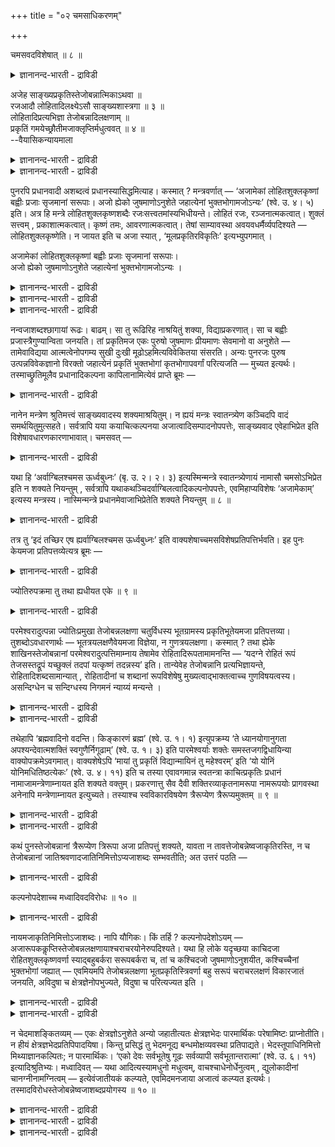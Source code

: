 +++
title = "०२ चमसाधिकरणम्"

+++

चमसवदविशेषात् ॥ ८ ॥  
<details><summary>ज्ञानानन्द-भारती - द्राविडी</summary>

समसवदविसे षात् ॥ ८ ॥
</details>

अजेह साङ्ख्यप्रकृतिस्तेजोबन्नात्मिकाऽथवा ॥  
रजआदौ लोहितादिलक्ष्येऽसौ साङ्ख्यशास्त्रगा ॥ ३ ॥  
लोहितादिप्रत्यभिज्ञा तेजोबन्नादिलक्षणाम् ॥  
प्रकृतिं गमयेच्छ्रौतीमजाक्लृप्तिर्मधुत्ववत् ॥ ४ ॥  
--वैयासिकन्यायमाला

<details><summary>ज्ञानानन्द-भारती - द्राविडी</summary>

इङ्गे अजा" ऎऩ्बदु साङ्गियर् सॊल्गिऱ पिरगिरुदिया? अल्लदु तेजस्, अप्,
अऩ्ऩम् इव्वुरुवमाऩ अवान्दरप्रक्रुदिया? रजोगुणम् मुदलियदिल् सिवप्पु
मुदलियदु तॆरिवदाल् इदु साङ्गिय सास्तिरत्तिल् कण्डदु ताऩ्।
</details>

<details><summary>ज्ञानानन्द-भारती - द्राविडी</summary>

सिवप्पु मुदलियदिऩ् ञाबगम् तेजस्, अप्, अऩ्ऩम् इवै मुदलाऩवैगळै
लक्षणमायुडैय वेदत्तिल् कण्ड पिरगिरुदियैत् ताऩ् तॆरिविक्कुम्। "अजै” ऎऩ्ऱु
कल्बिप्पदु "मदु" ऎऩ्ऱु कल्बिप्पदु पोलत्ताऩ्।
</details>

पुनरपि प्रधानवादी अशब्दत्वं प्रधानस्यासिद्धमित्याह। कस्मात् ?
मन्त्रवर्णात् — ‘अजामेकां लोहितशुक्लकृष्णां बह्वीः प्रजाः सृजमानां
सरूपाः। अजो ह्येको जुषमाणोऽनुशेते जहात्येनां भुक्तभोगामजोऽन्यः’ (श्वे.
उ. ४। ५) इति। अत्र हि मन्त्रे लोहितशुक्लकृष्णशब्दैः
रजःसत्त्वतमांस्यभिधीयन्ते। लोहितं रजः, रञ्जनात्मकत्वात्। शुक्लं
सत्त्वम् , प्रकाशात्मकत्वात्। कृष्णं तमः, आवरणात्मकत्वात्। तेषां
साम्यावस्था अवयवधर्मैर्व्यपदिश्यते — लोहितशुक्लकृष्णेति। न जायत इति च
अजा स्यात् , ‘मूलप्रकृतिरविकृतिः’ इत्यभ्युपगमात् ।

अजामेकां लोहितशुक्लकृष्णां बह्वीः प्रजाः सृजमानां सरूपाः।  
अजो ह्येको जुषमाणोऽनुशेते जहात्येनां भुक्तभोगामजोऽन्यः ।

<details><summary>ज्ञानानन्द-भारती - द्राविडी</summary>

ऎऩ्ऱ सुवेदाच्वदर उबनिषत्तिल् कूऱप्पट्ट अजैयाऩदु साङ्ग्यर्गळ् कूऱुम् मूल
प्रक्रुदिया अल्लदु सान्दोक्य उबनिषत्तिल् कूऱप्पट्ट तेजोबऩ्ऩात्मगमाऩ
अवान्दर प्रगिरुदिया ऎऩ्ऱु सन्देहम्। सिगप्पु, वॆळुप्पु, करुप्पु ऎऩ्बदु
रजस्, सत्वम्, तमस् ऎऩ्ऩुम् मूऩ्ऱु कुणङ्गळैक् कुऱिप्पदाल् इन्द
मुक्कुणङ्गळिऩ् साम्यावस्त्ता रूबमाऩ साङ्ग्यर्गळ् कूऱुम् पिरदाऩत्तैत्ताऩ्
अजासप्तम् सॊल्गिऱदु ऎऩ्ऱु पूर्वबक्षम्। वेऱु सुरुदियिल् तेजस् अप्पु,
अऩ्ऩम् इवैगळुक्कु सिगप्पु, वॆळुप्पु, करुप्पु निऱम् कूऱियिरुप्पदाल्
सुरुदि पिरत्यबिक्ञैयाल् अजाबदम् च्रौदमाऩ तेजोबन्न रूबप्रक्रुदियैत्ताऩ्
कुऱिक्कुम्, साङ्ग्यर्गळिऩ् पिरदा ऩत्तै कुऱिक्कादु ऎऩ्ऱु सित्तान्दम्।
इङ्गु अजाबदम् पिऱप्पिल्लाद मायैयैक् कुऱिप्पदाग पाष्यगाररिऩ् अबिप्रायम्।
कारियमाऩ तेजो पन्नङ्गळिल् उळ्ळ मूऩ्ऱु रूबमायिरुप्पदु कारणत्ताल्
एऱ्ऱप्पडुगिऱदु। अजाबदम् तेजो पन्नङ्गळैक् कुऱिप्पदाग सूत्रगाररिऩ्
अबिप्रायम् आडुमादिरियिरुप्पदाल् अजम् ऎऩ्ऱु कल्बिक्कप्पडुगिऱदे तविर अजम्
ऎऩ्ऱ पदत्तिऱ्कु पिऱप्पिल्लैयॆऩ्ऱु अर्त्तमल्ल)।
</details>

<details><summary>ज्ञानानन्द-भारती - द्राविडी</summary>

पिरदाऩत्तै सॊल्लुगिऱवर् मऱुबडियुम् पिरदाऩत्तिऱ्कु सप्तमऱ्ऱ तऩ्मै
इल्लैयॆऩ्ऱु सॊल्गिऱार्। ऎदऩाल्? 'समाऩमाऩ रूबत्तुडऩ् कूडिऩ पल पिरजैगळै
स्रुष्टि सॆय्दु कॊण्डु सिवप्पु वॆळुप्पु करुप्पायुळ्ळ ऒरु अजैयै ऒरु अजऩ्
अऩुबवित्तुक् कॊण्डु अऩुसरिक्किऱाऩ्; इऩ्ऩॊरु अजऩ् पोगङ्गळै
अऩुबविक्कप्पट्ट इदै (अजैयै) विट्टुविडुगिऱाऩ्' (सुवेदा ४-५) ऎऩ्ऱ मन्दिर
वर्णत्तिऩाल्
</details>

<details><summary>ज्ञानानन्द-भारती - द्राविडी</summary>

इन्द मन्दिरत्तिल् सिवप्पु, वॆळुप्पु, करुप्पु ऎऩ्ऱ सप्तङ्गळाल् रजस्,
सत्वम्, तमस् ऎऩ्ऱ कुणङ्गळ् सॊल्लप्पडुगिऩ्ऱऩ; आसैवडिवमायिरुप्पदाल्
लोहिदम् रजस्, पिरगासत्तऩ्मैयुळ्ळदाल् सुक्लम् सत्वम्; मऱैक्कुम्
तऩ्मैयुळ्ळदाल् किरुष्णम् तमस् अवैगळुडैय सममायिरुक्कुम् निलै, अवयवङ्
गळुडैय तर्मङ्गळैक् कॊण्डु, सिवप्पु, वॆळुप्पु करुप्पायुळ्ळदु ऎऩ्ऱु
कुऱिप्पिडप्पडुगिऱदु। पिऱप्प तिल्लै ऎऩ्बदिऩाल् 'अजा' आगुम्।
'मूलप्पिरगिरुदि विगारमऱ्ऱदु' ऎऩ्ऱु ऒप्पुक्कॊळ्वदाल्।
</details>

नन्वजाशब्दश्छागायां रूढः। बाढम्। सा तु रूढिरिह नाश्रयितुं शक्या,
विद्याप्रकरणात्। सा च बह्वीः प्रजास्त्रैगुण्यान्विता जनयति। तां
प्रकृतिमज एकः पुरुषो जुषमाणः प्रीयमाणः सेवमानो वा अनुशेते —
तामेवाविद्यया आत्मत्वेनोपगम्य सुखी दुःखी मूढोऽहमित्यविवेकितया संसरति।
अन्यः पुनरजः पुरुष उत्पन्नविवेकज्ञानो विरक्तो जहात्येनं प्रकृतिं
भुक्तभोगां कृतभोगापवर्गां परित्यजति — मुच्यत इत्यर्थः।
तस्माच्छ्रुतिमूलैव प्रधानादिकल्पना कापिलानामित्येवं प्राप्ते ब्रूमः —

<details><summary>ज्ञानानन्द-भारती - द्राविडी</summary>

'अजा' ऎऩ्ऱ सप्तम् पॆण् आडु ऎऩ्बदिल् आडमिल्लैया ऎऩ्ऱाल्, वास्तवम्; आऩाल्
इङ्गे वित्या पिरगरणमायिरुप्पदाल् अन्द रूडियै आसिरयिक्क मुडियादु। अदु
मूऩ्ऱु कुणङ्गळुडऩ् कूडिऩ पल पिरजैगळै उण्डुबण्णुगिऱदु। अन्द पिरगिरुदियै
अजऩाऩ, ऒरु पुरुषऩ् (जीवऩ्) अऩुबवित्तुक् कॊण्डु, पिरीदियडैन्दु कॊण्डो,
सेवित्तुक् कॊण्डो, पिऩ्बऱ्ऱुगिऱाऩ्। अदैये अवित्यै यिऩाल् ताऩॆऩ्ऱु
निऩैत्तुक्कॊण्डु, नाऩ् सुगि, तुक्कि, मूडऩ् ऎऩ्ऱु विवेगमऱ्ऱवऩाग
संसरिक्किऱाऩ्। मऱ्ऱॊरु अजऩाऩ, पुरुषऩो, विवेग ञाऩमुण्डा ऩवऩाय्
वैराक्यत्तैयडैन्दु पोगङ्गळ् अऩुबविक् कप्पट्टुविट्ट पोगम् मोक्षम्
एऱ्पट्टुविट्ट, इन्द पिरगिरुदियै विट्टुविडुगिऱाऩ्; मोक्षमडैगिऱाऩ् ऎऩ्ऱु
अर्त्तम्। आगैयाल् काबिलर्गळुडैय (साङ्गियर्गळुडैय) पिरदाऩम् मुदलियदिऩ्
कल्बऩै वेदत्तै मूलमायुळ्ळदे।
</details>

नानेन मन्त्रेण श्रुतिमत्त्वं साङ्ख्यवादस्य शक्यमाश्रयितुम्। न ह्ययं
मन्त्रः स्वातन्त्र्येण कञ्चिदपि वादं समर्थयितुमुत्सहते। सर्वत्रापि यया
कयाचित्कल्पनया अजात्वादिसम्पादनोपपत्तेः, साङ्ख्यवाद एवेहाभिप्रेत इति
विशेषावधारणकारणाभावात्। चमसवत् —

<details><summary>ज्ञानानन्द-भारती - द्राविडी</summary>

सित्तान्दम्: ऎऩ्ऱु इव्विदम् वरुम् पोदु सॊल्गिऱोम्। इन्द मन्दिरत्तिऩाल्
साङ्गियर्गळुडैय वादत्तिऱ्कु वेद मूलत्तऩ्मैयै आसिरयिक्क मुडियादु। इन्द
मन्दिरम् स्वदन्दिरमाग ऎन्द वादत्तैयुम् सरिप्पडुत्तक्कूडियदिल्लै।
ऎङ्गेयुम् ऎप्पडियेऩुम् कल्बऩैसॆय्दु ‘अजा’त्तऩ्मै मुदलियदै एऱ्पडुत्त
मुडियमाऩदिऩाल्; साङ्गियवादम् ताऩ् इङ्गे अबिप्रायप्पडप्पट्टदॆऩ्ऱु
कुऱिप्पिट्टु तीर्माऩम् सॆय्यक्कारणमिल्लाददिऩाल्, 'समसत्तैप् पोल',
</details>

यथा हि ‘अर्वाग्बिलश्चमस ऊर्ध्वबुध्नः’ (बृ. उ. २। २। ३)
इत्यस्मिन्मन्त्रे स्वातन्त्र्येणायं नामासौ चमसोऽभिप्रेत इति न शक्यते
नियन्तुम् , सर्वत्रापि यथाकथञ्चिदर्वाग्बिलत्वादिकल्पनोपपत्तेः,
एवमिहाप्यविशेषः ‘अजामेकाम्’ इत्यस्य मन्त्रस्य। नास्मिन्मन्त्रे
प्रधानमेवाजाभिप्रेतेति शक्यते नियन्तुम् ॥ ८ ॥

<details><summary>ज्ञानानन्द-भारती - द्राविडी</summary>

'कीऴे तुवारमुळ्ळदाय् मेले परुत्तदाय् उळ्ळदु समसम्' (पिरुहत् २-२-३) ऎऩ्ऱ
इन्द मन्दिरत्तिल् स्वदन्दिरमाग इदुदाऩ् पिरसित्तमाऩ समसम् ऎऩ्ऱु
अबिप्रायप्पडुगिऱदु ऎऩ्ऱु ऎडुत्तुच् चॊल्ल मुडियादु। ऎल्लावऱ्ऱिलुम् (कुहै
वीडु मुदलियदिल्) ऎप्पडियावदु कीऴे तुवारमुळ्ळ तऩ्मै मुदलियदै कल्बिक्क
मुडियुमाऩदिऩाल्। अप्पडिये इङ्गेयुम् कूड 'ऒरु अजा’ ऎऩ्ऱ इन्द मन्दिरत्तिल्
ऎव्विद विसेषमुमिल्लै। इन्द मन्दिरत्तिल् पिरदाऩम्दाऩ्। 'अजा' ऎऩ्ऱु
अबिप्रायप् पट्टिरुक्किऱ तॆऩ्ऱु नियमऩम् सॊल्ल मुडियादु।
</details>

तत्र तु ‘इदं तच्छिर एष ह्यर्वाग्बिलश्चमस ऊर्ध्वबुध्नः’ इति
वाक्यशेषाच्चमसविशेषप्रतिपत्तिर्भवति। इह पुनः केयमजा प्रतिपत्तव्येत्यत्र
ब्रूमः —

<details><summary>ज्ञानानन्द-भारती - द्राविडी</summary>

अङ्गेयो ‘इदु अदऩ् सिरस् इदु कीऴे तुवारमुळ्ळदाय् मेले परुत्तदायुळ्ळ
समसम्' ऎऩ्ऱ पिऩ्ऩुळ्ळ वाक्कियत्तिलिरुन्दु समसत्तै कुऱिप्पिट्टु अऱिवदु
एऱ्पडुगिऱदु। इङ्गेयो इन्द 'अजा' ऎऩ्ऱु ऎदु अऱियत्तक्कदु? इङ्गु
सॊल्गिऱोम्।
</details>

ज्योतिरुपक्रमा तु तथा ह्यधीयत एके ॥ ९ ॥  
<details><summary>ज्ञानानन्द-भारती - द्राविडी</summary>

ज्योदिरुबक्रमा तु तदा ह्यदीयद एगे ॥ ९ ॥
</details>

परमेश्वरादुत्पन्ना ज्योतिःप्रमुखा तेजोबन्नलक्षणा चतुर्विधस्य भूतग्रामस्य
प्रकृतिभूतेयमजा प्रतिपत्तव्या। तुशब्दोऽवधारणार्थः — भूतत्रयलक्षणैवेयमजा
विज्ञेया, न गुणत्रयलक्षणा। कस्मात् ? तथा ह्येके शाखिनस्तेजोबन्नानां
परमेश्वरादुत्पत्तिमाम्नाय तेषामेव रोहितादिरूपतामामनन्ति — ‘यदग्ने रोहितं
रूपं तेजसस्तद्रूपं यच्छुक्लं तदपां यत्कृष्णं तदन्नस्य’ इति। तान्येवेह
तेजोबन्नानि प्रत्यभिज्ञायन्ते, रोहितादिशब्दसामान्यात् , रोहितादीनां च
शब्दानां रूपविशेषेषु मुख्यत्वाद्भाक्तत्वाच्च गुणविषयत्वस्य। असन्दिग्धेन
च सन्दिग्धस्य निगमनं न्याय्यं मन्यन्ते ।

<details><summary>ज्ञानानन्द-भारती - द्राविडी</summary>

परमेसुवरऩिडमिरुन्दु उण्डाऩ ज्योदिस् मुदलाऩ, तेजस् अप्पु अऩ्ऩम् ऎऩ्ऱ
स्वरूबमुळ्ळ ताय्, नाऩ्गुविद पिराणिक् कूट्टत्तिऱ्कुम् कारणमायिरुप्पदु
इन्द ‘अजा' ऎऩ्ऱु अऱिय वेण्डुम्। ‘तु’ ऎऩ्ऱसप्तम् (अल्लवा) उऱुदिप्
पडुत्तुवदै पिरयोजऩमायुळ्ळदु। मूऩ्ऱु पूदङ्गळै स्वरूबमाग वुडैयदे इन्द
'अजा' मूऩ्ऱु कुणङ्गळै स्वरूबमागवुडैयदल्ल ऎऩ्ऱु अऱिय वेण्डुम्। एऩ्?
अप्पडियेयल्लवा सिल सागिगळ्, तेजो पऩ्ऩङ्गळुक्कु परमेसुवरऩिडमिरुन्दु
उत्पत्तियै सॊल्लिविट्टु, अवैगळुक्के सिवप्पु मुदलाऩ रूबमुळ्ळ तऩ्मैयै
सॊल्गिऱार्गळ्; अक्ऩियिऩुडैय सिवप्पु रूबम् ऎदुवो, अन्द रूबम् तेजसैच्
चेर्न्ददु; ऎदु वॆळुप्पो अदु जलत्तैच् चेर्न्ददु; ऎदु करुप्पो अदु
अऩ्ऩत्तैच् चेर्न्ददु' ऎऩ्ऱु। सिवप्पु मुदलाऩ सप्तङ्गळ् समाऩमा
यिरुप्पदाल्, अन्द तेजो पऩ्ऩङ्गळ् ताऩ् इङ्गेयुम् ञाबगप्पडुत्तप्पडुगिऩ्ऱऩ।
मेलुम्, सिवप्पु मुदलाऩ सप्तङ्गळुक्कु कुऱिप्पिट्ट रूबङ्गळिल् मुक्कियत्
तऩ्मै यिरुप्पदालुम्, कुणविषयमॆऩ्बदु कौणमादलालुम्।
</details>

<details><summary>ज्ञानानन्द-भारती - द्राविडी</summary>

मेलुम्, सन्देहमिल्लाददैक् कॊण्डु सन्देहप्पडुवदैत् तीर्माऩिप्पदे
नियायमॆऩ्ऱु ऎण्णुगिऱार्गळ्।
</details>

तथेहापि ‘ब्रह्मवादिनो वदन्ति। किङ्कारणं ब्रह्म’ (श्वे. उ. १। १)
इत्युपक्रम्य ‘ते ध्यानयोगानुगता अपश्यन्देवात्मशक्तिं स्वगुणैर्निगूढाम्’
(श्वे. उ. १। ३) इति पारमेश्वर्याः शक्तेः समस्तजगद्विधायिन्या
वाक्योपक्रमेऽवगमात्। वाक्यशेषेऽपि ‘मायां तु प्रकृतिं विद्यान्मायिनं तु
महेश्वरम्’ इति ‘यो योनिं योनिमधितिष्ठत्येकः’ (श्वे. उ. ४। ११) इति च
तस्या एवावगमान्न स्वतन्त्रा काचित्प्रकृतिः प्रधानं नामाजामन्त्रेणाम्नायत
इति शक्यते वक्तुम्। प्रकरणात्तु सैव दैवी शक्तिरव्याकृतनामरूपा नामरूपयोः
प्रागवस्था अनेनापि मन्त्रेणाम्नायत इत्युच्यते। तस्याश्च स्वविकारविषयेण
त्रैरूप्येण त्रैरूप्यमुक्तम् ॥ ९ ॥

<details><summary>ज्ञानानन्द-भारती - द्राविडी</summary>

अप्पडिये इङ्गेयुम् "पिरह्मवादिगळ् सॊल् किऱार्गळ्; ऎन्दक् कारणत्तैयुडैयदु
पिरह्मम्?” ऎऩ्ऱु आरम्बित्तु "अवर्गळ् तियाऩयोगत्तिल् इरुन्दु कॊण्डु
तऩ्ऩुडैय कुणङ्गळाल् मऱैक्कप्पट्टि रुक्कुम् तेवात्म रूबमायुळ्ळ सक्तियैक्
कण्डार्गळ्” (सुवेदा १-१,३) ऎऩ्ऱु वाक्कियत्तिऩ् आरम्बत्तिल् जगत्
पूरावैयुम् उण्डुबण्णुगिऱ परमेसुवरऩुडैय सक्ति अऱियप्पडुवदाल्। पिऩ् उळ्ळ
वाक्कियत्तिलुम् “मायै यैयो पिरगिरुदि ऎऩ्ऱुम् मायियैयो परमेसुवरऩ् ऎऩ्ऱुम्
अऱियवुम्" "ऎवर् ऒरुवर् ऒव्वॊरु योऩियिलुम् इरुक्किऱारो” (सुवेदा ४-१०, ११)
ऎऩ्ऱु अदुवे (सक्तिये)अऱियप्पडुवदाल्, स्वदन्दिरमाय् एदो पिरगिरुदि
पिरदाऩम् अजामन्दिरत्तिऩाल् सॊल्लप्पडुगिऱदॆऩ्ऱु सॊल्लमुडियादु।
</details>

<details><summary>ज्ञानानन्द-भारती - द्राविडी</summary>

पिरगरणत्तिऩालुम् नामरूबङ्गळ् वियागरणम् सॆय्यप्पडाददुम्, नामरूबङ्गळिऩ्
मुऩ् निलैयुमाऩ अदे तैवी सक्तिदाऩ् इन्द मन्दिरत्तिऩालुम्
सॊल्लप्पडुगिऱदॆऩ्ऱु सॊल्लप्पडुगिऱदु। अदऱ्के, तऩ् विगारत्तिलुळ्ळ मूऩ्ऱु
रूबमुळ्ळ तऩ्मैयिऩाल्, मूऩ्ऱु रूबमुळ्ळ तऩ्मै सॊल्लप्पट्टिरुक्किऱदु।
</details>

कथं पुनस्तेजोबन्नानां त्रैरूप्येण त्रिरूपा अजा प्रतिपत्तुं शक्यते, यावता
न तावत्तेजोबन्नेष्वजाकृतिरस्ति, न च तेजोबन्नानां
जातिश्रवणादजातिनिमित्तोऽप्यजाशब्दः सम्भवतीति; अत उत्तरं पठति —

<details><summary>ज्ञानानन्द-भारती - द्राविडी</summary>

तेजस्, अप्पु, अऩ्ऩम् इवै वडिवमाऩ मूऩ्ऱु रूबमिरुप्पदाल् मूऩ्ऱु रूबमुळ्ळ
अजै ऎप्पडि अऱिय मुडियुम्? तेजोबऩ्ऩङ्गळिल् अजैयिऩ् वडिवम् किडैयादे?
मेलुम्, तेजोबऩ्ऩङ्गळुक्कु उत्पत्ति सॊल्लियिरुप्पदाल् पिऱप्पऱ्ऱदॆऩ्बदै
निमित्तमागक् कॊण्डुम् ‘अजा' ऎऩ्ऱसप्तम् सम्बविक्कादे? इदऱ्कुप् पदिल्
सॊल्गिऱार्:-
</details>

कल्पनोपदेशाच्च मध्वादिवदविरोधः ॥ १० ॥  
<details><summary>ज्ञानानन्द-भारती - द्राविडी</summary>

कल्बनोबदेसाच्च मत्वादिवदविरोद,: ॥ १० ॥
</details>

नायमजाकृतिनिमित्तोऽजाशब्दः। नापि यौगिकः। किं तर्हि ? कल्पनोपदेशोऽयम् —
अजारूपककॢप्तिस्तेजोबन्नलक्षणायाश्चराचरयोनेरुपदिश्यते। यथा हि लोके
यदृच्छया काचिदजा रोहितशुक्लकृष्णवर्णा स्याद्बहुबर्करा सरूपबर्करा च, तां
च कश्चिदजो जुषमाणोऽनुशयीत, कश्चिच्चैनां भुक्तभोगां जह्यात् — एवमियमपि
तेजोबन्नलक्षणा भूतप्रकृतिस्त्रिवर्णा बहु सरूपं चराचरलक्षणं विकारजातं
जनयति, अविदुषा च क्षेत्रज्ञेनोपभुज्यते, विदुषा च परित्यज्यत इति ।

<details><summary>ज्ञानानन्द-भारती - द्राविडी</summary>

इन्द 'अजा' ऎऩ्ऱ सप्तम् आट्टिऩ् वडिवत्तै निमित्तमायुळ्ळदिल्लै; यौगिगमुम्
इल्लै अप्पॊऴुदु ऎऩ्ऩ? इदु कल्बऩै मूलमाय् उबदेसम्। तेजोबऩ्ऩ रूबमाऩ सरासर
कारणत्तिऱ्कु आडु ऎऩ्ऱ रूबगत्तै कल्बिप्पदु उबदेसिक्कप्पडुगिऱदु।
</details>

<details><summary>ज्ञानानन्द-भारती - द्राविडी</summary>

उलगत्तिल् यदिरुच्चैयाय् एदो ऒरु पॆण् आडु सिवप्पु, वॆळुप्पु, करुप्पु
वर्णमुळ्ळदाय् अनेग आट्टुक्कुट्टिगळुडऩ् - तऩ्ऩै पोललेयुळ्ळ
आट्टुक्कुट्टिगळुडऩुम् इरुक्कलाम्। अदै ऒरु आडु पिरियप्पट्टु पिऩ्बऱ्ऱुम्
पोगम् अऩुबविक्कप्पट्टु विट्ट इदै वेऱु ऒरु आडु विट्टुविडलाम्। इदु
ऎप्पडियो अव्विदमे इन्द तेजोबऩ्ऩ लक्षण मायुळ्ळ मूऩ्ऱु वर्णमुळ्ळ
पूदङ्गळिऩ् कारणम् पलवायुम् समाऩ रूबत्तुडऩिरुप्पदुमाऩ लक्षणमाऩ विगारक्
कूट्टत्तै उण्डुबण्णुगिऱदु; (तत्वम्) अऱियाद क्षेत्तिरक् ञऩाल् (जीवऩाल्)
अऩुबविक्कप्पडुगिऱदु; अऱिन्दवऩाल् विट्टु विडप् पडुगिऱदु, ऎऩ्ऱु।
</details>

न चेदमाशङ्कितव्यम् — एकः क्षेत्रज्ञोऽनुशेते अन्यो जहातीत्यतः
क्षेत्रज्ञभेदः पारमार्थिकः परेषामिष्टः प्राप्नोतीति। न हीयं
क्षेत्रज्ञभेदप्रतिपिपादयिषा। किन्तु प्रसिद्धं तु भेदमनूद्य
बन्धमोक्षव्यवस्था प्रतिपाद्यते। भेदस्तूपाधिनिमित्तो मिथ्याज्ञानकल्पितः;
न पारमार्थिकः। ‘एको देवः सर्वभूतेषु गूढः सर्वव्यापी सर्वभूतान्तरात्मा’
(श्वे. उ. ६। ११) इत्यादिश्रुतिभ्यः। मध्वादिवत् — यथा आदित्यस्यामधुनो
मधुत्वम्, वाचश्चाधेनोर्धेनुत्वम् , द्युलोकादीनां चानग्नीनामग्नित्वम् —
इत्येवंजातीयकं कल्प्यते, एवमिदमनजाया अजात्वं कल्प्यत इत्यर्थः।
तस्मादविरोधस्तेजोबन्नेष्वजाशब्दप्रयोगस्य ॥ १० ॥

<details><summary>ज्ञानानन्द-भारती - द्राविडी</summary>

ऒरु क्षेत्तिरक्ञऩ् अऩुबविक्किऱाऩ् मऱ्ऱॊ रुवऩ् विट्टुविडुगिऱाऩ्
ऎऩ्बदिऩाल् पिऱमदत्तवर् कळुक्कु इष्टमायुळ्ळ क्षेत्तिरक्ञ वेऱुबाडु वास्त
वमाय् एऱ्पडुगिऱदु ऎऩ्ऱु इव्विदम् सन्देहिक्कक् कूडादु। इदु क्षेत्तिरक्ञ
वेऱुबाट्टै ऎडुत्तुक् काट्टुम् विरुप्पत्तुडऩिल्लै; आऩाल् पन्दम् मोक्षम्
ऎऩ्ऱ वियवस्तैयै ऎडुत्तुक् काट्टुम् ऎण्णत्तुडऩ् ताऩ् इदु। पिरसित्तमायुळ्ळ
पेदत्तै अऩुवादम् सॆय्दु पन्दमोक्ष वियवस्तैये ऎडुत्तुक्काट्टप् पडुगिऱदु।
वेऱ्ऱुमै उबादियै निमित्तमायुळ्ळदु, पॊय्याऩ अक्ञाऩत्तिऩाल्
कल्बिक्कप्पट्टदु, वास्त वमाऩदिल्लै, 'ऒरे तेवर् ऎल्ला पिराणिगळिलुम्
ऒळिन्दु कॊण्डिरुक्किऱार्, ऎल्लावऱ्ऱिलुम् वियाबिक् किऱवर्, ऎल्ला
पिराणिगळुक्कुम् उळ्ळेयुळ्ळ आत्मा' ऎऩ्बदु मुदलाऩ सुरुदिगळिऩाल्।
</details>

<details><summary>ज्ञानानन्द-भारती - द्राविडी</summary>

‘मदु मुदलियदैप् पोल्' मदुवल्लाद आदित्यऩुक्कु ऎप्पडि मदुवायिरुक्कुम्
तऩ्मै (सान् ३-१), तेऩु (पसुमाडु) अल्लाद वाक्कुक्कु तेऩुवायि रुक्कुम्
तऩ्मै (पिरुहत् ५-८) अक्ऩियिल्लाद त्युलोगम् मुदलाऩवैगळुक्कु
अक्ऩियायिरुक्कुम् तऩ्मै (पिरुहत् ८-२-९) ऎऩ्बदु पोलुळ्ळदु कल्बिक्कप्
पडुगिऱदो, अव्विदम् आडु अल्लाददिऩाल् आडायि रुक्कुम् तऩ्मै कल्बिक्कप्
पडुगिऱदु ऎऩ्ऱु अर्त्तम्।
</details>

<details><summary>ज्ञानानन्द-भारती - द्राविडी</summary>

आगैयाल् तेजो पऩ्ऩङ्गळिल् अजा ऎऩ्ऱ सप्तत्तै पिरयोगम् सॆय्वदु विरोदमिल्लै।
</details>

